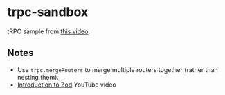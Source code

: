 # trpc-sandbox

tRPC sample from [this video](https://www.youtube.com/watch?v=UfUbBWIFdJs&t=126s).

## Notes

- Use `trpc.mergeRouters` to merge multiple routers together (rather than nesting them).
- [Introduction to Zod](https://www.youtube.com/watch?v=L6BE-U3oy80) YouTube video
